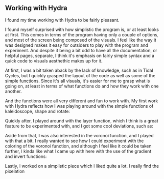 ## Working with Hydra

I found my time working with Hydra to be fairly pleasant. 

I found myself surprised with how simplistic the program is, or at least looks at first. This comes in terms of the program having only a couple of options, and most of the screen being composed of the visuals.
I feel like the way it was designed makes it easy for outsiders to play with the program and experiment. And despite it being a bit odd to have all the documentation, or helpful pages, separate, I think it's emphasis on fairly simple syntax and a quick code to visuals aesthethic makes up for it.

At first, I was a bit taken aback by the lack of knowledge, such as in Tidal Cycles, but I quickly grasped the layout of the code as well as some of the simple functions. Since it's all visuals, it's easier for me to grasp what is going on, at least in terms of what functions do and how they work with one another. 

And the functions were all very different and fun to work with. My first work with Hydra reflects how I was playing around with the simple functions of kaleidoscope, shape and rotate:


Quickly after, I played around with the layer function, which I think is a great feature to be experimented with, and I got some cool deviations, such as:


Aside from that, I was also interested in the voronoi function, and I played with that a bit. I really wanted to see how I could experiment with the coloring of the voronoi function, and although I feel like it could be taken further, I kinda like what I came up with here with the use of the gradient and invert functions:


Lastly, I worked on a simplistic piece which I liked quite a lot. I really find the pixelation


